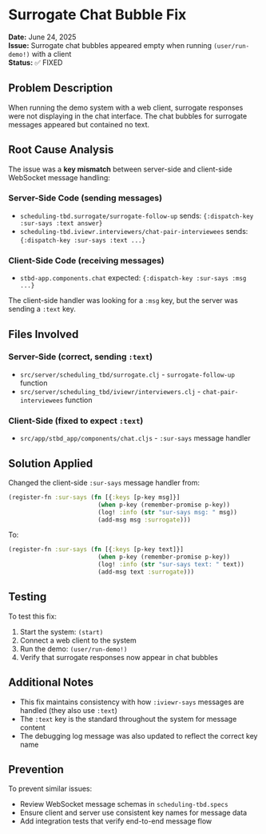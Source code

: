 # Surrogate Chat Bubble Fix

**Date:** June 24, 2025  
**Issue:** Surrogate chat bubbles appeared empty when running `(user/run-demo!)` with a client  
**Status:** ✅ FIXED

## Problem Description

When running the demo system with a web client, surrogate responses were not displaying in the chat interface. The chat bubbles for surrogate messages appeared but contained no text.

## Root Cause Analysis

The issue was a **key mismatch** between server-side and client-side WebSocket message handling:

### Server-Side Code (sending messages)
- `scheduling-tbd.surrogate/surrogate-follow-up` sends: `{:dispatch-key :sur-says :text answer}`
- `scheduling-tbd.iviewr.interviewers/chat-pair-interviewees` sends: `{:dispatch-key :sur-says :text ...}`

### Client-Side Code (receiving messages)
- `stbd-app.components.chat` expected: `{:dispatch-key :sur-says :msg ...}`

The client-side handler was looking for a `:msg` key, but the server was sending a `:text` key.

## Files Involved

### Server-Side (correct, sending `:text`)
- `src/server/scheduling_tbd/surrogate.clj` - `surrogate-follow-up` function
- `src/server/scheduling_tbd/iviewr/interviewers.clj` - `chat-pair-interviewees` function

### Client-Side (fixed to expect `:text`)
- `src/app/stbd_app/components/chat.cljs` - `:sur-says` message handler

## Solution Applied

Changed the client-side `:sur-says` message handler from:

```clojure
(register-fn :sur-says (fn [{:keys [p-key msg]}]
                         (when p-key (remember-promise p-key))
                         (log! :info (str "sur-says msg: " msg))
                         (add-msg msg :surrogate)))
```

To:

```clojure
(register-fn :sur-says (fn [{:keys [p-key text]}]
                         (when p-key (remember-promise p-key))
                         (log! :info (str "sur-says text: " text))
                         (add-msg text :surrogate)))
```

## Testing

To test this fix:

1. Start the system: `(start)`
2. Connect a web client to the system
3. Run the demo: `(user/run-demo!)`
4. Verify that surrogate responses now appear in chat bubbles

## Additional Notes

- This fix maintains consistency with how `:iviewr-says` messages are handled (they also use `:text`)
- The `:text` key is the standard throughout the system for message content
- The debugging log message was also updated to reflect the correct key name

## Prevention

To prevent similar issues:

- Review WebSocket message schemas in `scheduling-tbd.specs`
- Ensure client and server use consistent key names for message data
- Add integration tests that verify end-to-end message flow
